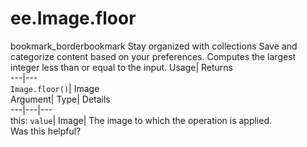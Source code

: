  
#  ee.Image.floor 
bookmark_borderbookmark Stay organized with collections  Save and categorize content based on your preferences.
Computes the largest integer less than or equal to the input. 
Usage| Returns  
---|---  
`Image.floor()`| Image  
Argument| Type| Details  
---|---|---  
this: `value`| Image| The image to which the operation is applied.  
Was this helpful?
